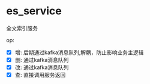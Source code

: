# es_service
全文索引服务

op:
 -[x] 增: 后期通过kafka消息队列,解耦，防止影响业务主逻辑
 -[x] 删: 通过kafka消息队列
 -[x] 改: 通过kafka消息队列
 -[x] 查: 直接调用服务返回
